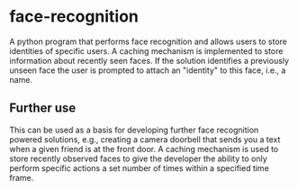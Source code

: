 # face-recognition

A python program that performs face recognition and allows users to store identities of specific users. A caching mechanism is implemented to store information about recently seen faces. If the solution identifies a previously unseen face the user is prompted to attach an "identity" to this face, i.e., a name.

## Further use
This can be used as a basis for developing further face recognition powered solutions, e.g., creating a camera doorbell that sends you a text when a given friend is at the front door. A caching mechanism is used to store recently observed faces to give the developer the ability to only perform specific actions a set number of times within a specified time frame. 
